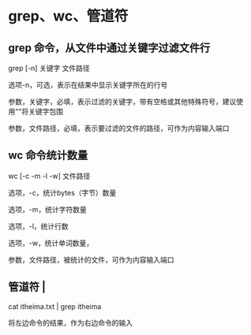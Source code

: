 # grep、wc、管道符

## grep 命令，从文件中通过关键字过滤文件行

grep [-n] 关键字 文件路径

选项-n，可选，表示在结果中显示关键字所在的行号

参数，关键字，必填，表示过滤的关键字，带有空格或其他特殊符号，建议使用""将关键字包围

参数，文件路径，必填，表示要过滤的文件的路径，可作为内容输入端口

## wc 命令统计数量

wc [-c -m -l -w] 文件路径

选项，-c，统计bytes（字节）数量

选项，-m，统计字符数量

选项，-l，统计行数

选项，-w，统计单词数量，

参数，文件路径，被统计的文件，可作为内容输入端口

## 管道符 |

cat itheima.txt | grep itheima

将左边命令的结果，作为右边命令的输入

